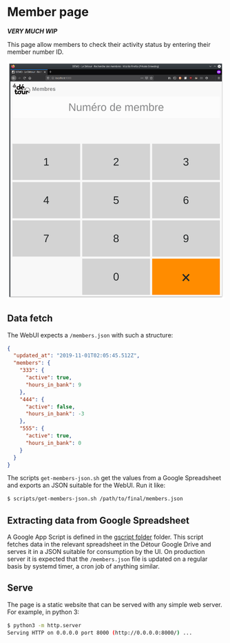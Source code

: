 # Member page

***VERY MUCH WIP***

This page allow members to check their activity status by entering their member number ID.

![Screenshot](screenshot.png)

## Data fetch

The WebUI expects a `/members.json` with such a structure:

``` json
{
  "updated_at": "2019-11-01T02:05:45.512Z",
  "members": {
    "333": {
      "active": true,
      "hours_in_bank": 9
    },
    "444": {
      "active": false,
      "hours_in_bank": -3
    },
    "555": {
      "active": true,
      "hours_in_bank": 0
    }
  }
}
```

The scripts `get-members-json.sh` get the values from a Google Spreadsheet and exports
an JSON suitable for the WebUI. Run it like:

``` sh
$ scripts/get-members-json.sh /path/to/final/members.json
```

## Extracting data from Google Spreadsheet

A Google App Script is defined in the [gscript folder](gscript) folder. This script fetches data in the relevant spreadsheet in the Détour Google Drive and serves it in a JSON suitable for consumption by the UI. On production server it is expected that the `/members.json` file is updated on a regular basis by systemd timer, a cron job of anything similar.

## Serve

The page is a static website that can be served with any simple web server. For example, in python 3:

``` bash
$ python3 -m http.server
Serving HTTP on 0.0.0.0 port 8000 (http://0.0.0.0:8000/) ...
```
